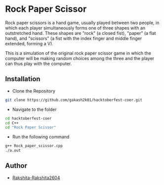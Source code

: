 
  
# Rock Paper Scissor

Rock paper scissors is a hand game, usually played between two people, in which each player simultaneously forms one of three shapes with an outstretched hand. These shapes are "rock" (a closed fist), "paper" (a flat hand), and "scissors" (a fist with the index finger and middle finger extended, forming a V).

This is a simulation of the original rock paper scissor game in which the computer will be making random choices among the three and the player can thus play with the computer.


## Installation

- Clone the Repository
```bash
git clone https://github.com/gakash2k01/hacktoberfest-coer.git
```
- Navigate to the folder
```bash
cd hacktoberfest-coer  
cd C++
cd "Rock Paper Scissor"
```
- Run the following command
```bash
g++ Rock_paper_scissor.cpp
./a.out
```



## Author

- [Rakshita-Rakshita2604](https://github.com/Rakshita2604) 